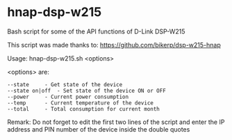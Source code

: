 # hnap-dsp-w215
Bash script for some of the API functions of D-Link DSP-W215

This script was made thanks to: https://github.com/bikerp/dsp-w215-hnap

Usage: hnap-dsp-w215.sh \<options\>

\<options\> are:

	--state		- Get state of the device
	--state on|off	- Set state of the device ON or OFF
	--power		- Current power consumption
	--temp		- Current temperature of the device
	--total		- Total consumption for current month

Remark:	Do not forget to edit the first two lines of the script and enter the IP address and PIN number of the device inside the double quotes
